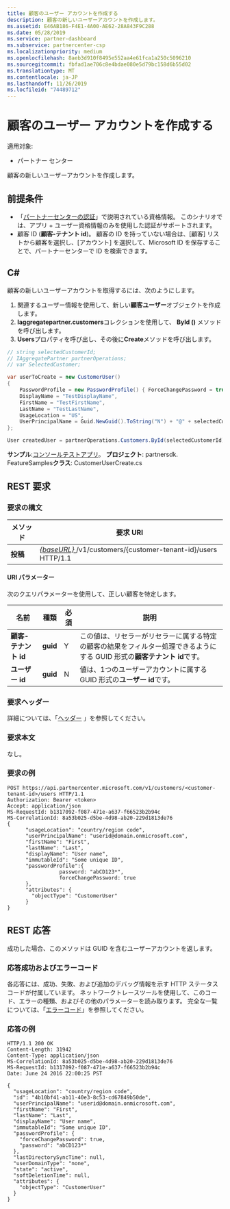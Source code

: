 ```yaml
---
title: 顧客のユーザー アカウントを作成する
description: 顧客の新しいユーザーアカウントを作成します。
ms.assetid: E46AB186-F4E1-4A00-AE62-28A843F9C288
ms.date: 05/28/2019
ms.service: partner-dashboard
ms.subservice: partnercenter-csp
ms.localizationpriority: medium
ms.openlocfilehash: 8aeb3d910f8495e552aa4e61fca1a250c5096210
ms.sourcegitcommit: fbfad1ae706c8e4bdae080e5d79bc158d6b55d02
ms.translationtype: MT
ms.contentlocale: ja-JP
ms.lasthandoff: 11/26/2019
ms.locfileid: "74489712"
---
```

# <a name="create-user-accounts-for-a-customer"></a>顧客のユーザー アカウントを作成する

適用対象:

- パートナー センター

顧客の新しいユーザーアカウントを作成します。

## <a name="prerequisites"></a>前提条件

- 「[パートナーセンターの認証](partner-center-authentication.md)」で説明されている資格情報。 このシナリオでは、アプリ + ユーザー資格情報のみを使用した認証がサポートされます。
- 顧客 ID (**顧客-テナント id**)。 顧客の ID を持っていない場合は、[顧客] リストから顧客を選択し、[アカウント] を選択して、Microsoft ID を保存することで、パートナーセンターで ID を検索できます。

## <a name="c"></a>C\#

顧客の新しいユーザーアカウントを取得するには、次のようにします。

1. 関連するユーザー情報を使用して、新しい**顧客ユーザー**オブジェクトを作成します。
2. **Iaggregatepartner.customers**コレクションを使用して、 **ById ()** メソッドを呼び出します。
3. **Users**プロパティを呼び出し、その後に**Create**メソッドを呼び出します。

``` csharp
// string selectedCustomerId;
// IAggregatePartner partnerOperations;
// var SelectedCustomer;

var userToCreate = new CustomerUser()
{
    PasswordProfile = new PasswordProfile() { ForceChangePassword = true, Password = "Password!1" },
    DisplayName = "TestDisplayName",
    FirstName = "TestFirstName",
    LastName = "TestLastName",
    UsageLocation = "US",
    UserPrincipalName = Guid.NewGuid().ToString("N") + "@" + selectedCustomer.CompanyProfile.Domain.ToString()
};

User createdUser = partnerOperations.Customers.ById(selectedCustomerId).Users.Create(userToCreate);
```

**サンプル**:[コンソールテストアプリ](console-test-app.md)。 **プロジェクト**: partnersdk. FeatureSamples**クラス**: CustomerUserCreate.cs

## <a name="rest-request"></a>REST 要求

### <a name="request-syntax"></a>要求の構文

| メソッド   | 要求 URI                                                                                  |
|----------|----------------------------------------------------------------------------------------------|
| **投稿** | [ *{baseURL}* ](partner-center-rest-urls.md)/v1/customers/{customer-tenant-id}/users HTTP/1.1 |

#### <a name="uri-parameters"></a>URI パラメーター

次のクエリパラメーターを使用して、正しい顧客を特定します。

| 名前 | 種類 | 必須 | 説明 |
|----- |----- | -------- |------------ |
| **顧客-テナント id** | **guid** | Y | この値は、リセラーがリセラーに属する特定の顧客の結果をフィルター処理できるようにする GUID 形式の**顧客テナント id**です。 |
| **ユーザー id** | **guid** | N | 値は、1つのユーザーアカウントに属する GUID 形式の**ユーザー id**です。 |

### <a name="request-headers"></a>要求ヘッダー

詳細については、「[ヘッダー](headers.md) 」を参照してください。

### <a name="request-body"></a>要求本文

なし。

### <a name="request-example"></a>要求の例

```http
POST https://api.partnercenter.microsoft.com/v1/customers/<customer-tenant-id>/users HTTP/1.1
Authorization: Bearer <token>
Accept: application/json
MS-RequestId: b1317092-f087-471e-a637-f66523b2b94c
MS-CorrelationId: 8a53b025-d5be-4d98-ab20-229d1813de76
{
      "usageLocation": "country/region code",
      "userPrincipalName": "userid@domain.onmicrosoft.com",
      "firstName": "First",
      "lastName": "Last",
      "displayName": "User name",  
      "immutableId": "Some unique ID",
      "passwordProfile":{
                 password: "abCD123*",
                 forceChangePassword: true
      },
      "attributes": {
        "objectType": "CustomerUser"
      }
}
```

## <a name="rest-response"></a>REST 応答

成功した場合、このメソッドは GUID を含むユーザーアカウントを返します。

### <a name="response-success-and-error-codes"></a>応答成功およびエラーコード

各応答には、成功、失敗、および追加のデバッグ情報を示す HTTP ステータスコードが付属しています。 ネットワークトレースツールを使用して、このコード、エラーの種類、およびその他のパラメーターを読み取ります。 完全な一覧については、「[エラーコード](error-codes.md)」を参照してください。

### <a name="response-example"></a>応答の例

```http
HTTP/1.1 200 OK
Content-Length: 31942
Content-Type: application/json
MS-CorrelationId: 8a53b025-d5be-4d98-ab20-229d1813de76
MS-RequestId: b1317092-f087-471e-a637-f66523b2b94c
Date: June 24 2016 22:00:25 PST

{
  "usageLocation": "country/region code",
  "id": "4b10bf41-ab11-40e3-8c53-cd67849b50de",
  "userPrincipalName": "userid@domain.onmicrosoft.com",
  "firstName": "First",
  "lastName": "Last",
  "displayName": "User name",
  "immutableId": "Some unique ID",
  "passwordProfile": {
    "forceChangePassword": true,
    "password": "abCD123*"
  },
  "lastDirectorySyncTime": null,
  "userDomainType": "none",
  "state": "active",
  "softDeletionTime": null,
  "attributes": {
    "objectType": "CustomerUser"
  }
}
```